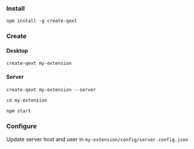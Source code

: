 ### Install

`npm install -g create-qext`

### Create

#### Desktop
`create-qext my-extension`

#### Server
`create-qext my-extension --server`

`cd my-extension`

`npm start`

### Configure

Update server host and user in `my-extension/config/server.config.json`